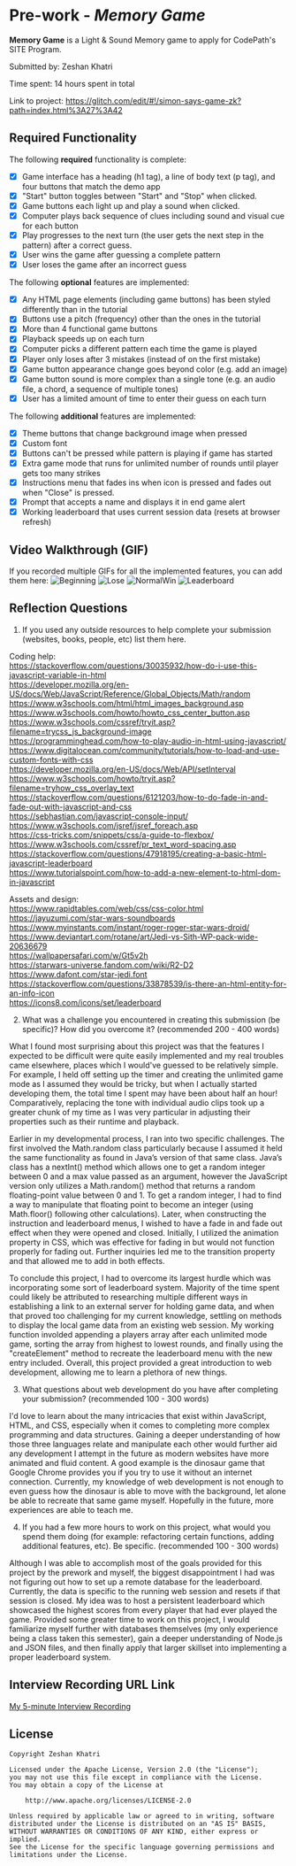 # Pre-work - *Memory Game*

**Memory Game** is a Light & Sound Memory game to apply for CodePath's SITE Program. 

Submitted by: Zeshan Khatri

Time spent: 14 hours spent in total

Link to project: https://glitch.com/edit/#!/simon-says-game-zk?path=index.html%3A27%3A42

## Required Functionality

The following **required** functionality is complete:

* [x] Game interface has a heading (h1 tag), a line of body text (p tag), and four buttons that match the demo app
* [x] "Start" button toggles between "Start" and "Stop" when clicked. 
* [x] Game buttons each light up and play a sound when clicked. 
* [x] Computer plays back sequence of clues including sound and visual cue for each button
* [x] Play progresses to the next turn (the user gets the next step in the pattern) after a correct guess. 
* [x] User wins the game after guessing a complete pattern
* [x] User loses the game after an incorrect guess

The following **optional** features are implemented:

* [x] Any HTML page elements (including game buttons) has been styled differently than in the tutorial
* [x] Buttons use a pitch (frequency) other than the ones in the tutorial
* [x] More than 4 functional game buttons
* [x] Playback speeds up on each turn
* [x] Computer picks a different pattern each time the game is played
* [x] Player only loses after 3 mistakes (instead of on the first mistake)
* [x] Game button appearance change goes beyond color (e.g. add an image)
* [x] Game button sound is more complex than a single tone (e.g. an audio file, a chord, a sequence of multiple tones)
* [x] User has a limited amount of time to enter their guess on each turn

The following **additional** features are implemented:

* [x] Theme buttons that change background image when pressed
* [x] Custom font
* [x] Buttons can't be pressed while pattern is playing if game has started
* [x] Extra game mode that runs for unlimited number of rounds until player gets too many strikes
* [x] Instructions menu that fades ins when icon is pressed and fades out when "Close" is pressed.
* [x] Prompt that accepts a name and displays it in end game alert
* [x] Working leaderboard that uses current session data (resets at browser refresh)

## Video Walkthrough (GIF)

If you recorded multiple GIFs for all the implemented features, you can add them here:
![Beginning](http://g.recordit.co/qFc3DGWXWI.gif)
![Lose](http://g.recordit.co/NwoARqKGUi.gif)
![NormalWin](hhttp://g.recordit.co/wsP0b2Sht8.gif)
![Leaderboard](http://g.recordit.co/ft1VoQnBsS.gif)

## Reflection Questions
1. If you used any outside resources to help complete your submission (websites, books, people, etc) list them here. 

Coding help: \
https://stackoverflow.com/questions/30035932/how-do-i-use-this-javascript-variable-in-html \
https://developer.mozilla.org/en-US/docs/Web/JavaScript/Reference/Global_Objects/Math/random \
https://www.w3schools.com/html/html_images_background.asp \
https://www.w3schools.com/howto/howto_css_center_button.asp \
https://www.w3schools.com/cssref/tryit.asp?filename=trycss_js_background-image \
https://programminghead.com/how-to-play-audio-in-html-using-javascript/ \
https://www.digitalocean.com/community/tutorials/how-to-load-and-use-custom-fonts-with-css \
https://developer.mozilla.org/en-US/docs/Web/API/setInterval \
https://www.w3schools.com/howto/tryit.asp?filename=tryhow_css_overlay_text \
https://stackoverflow.com/questions/6121203/how-to-do-fade-in-and-fade-out-with-javascript-and-css \
https://sebhastian.com/javascript-console-input/ \
https://www.w3schools.com/jsref/jsref_foreach.asp \
https://css-tricks.com/snippets/css/a-guide-to-flexbox/ \
https://www.w3schools.com/cssref/pr_text_word-spacing.asp \
https://stackoverflow.com/questions/47918195/creating-a-basic-html-javascript-leaderboard \
https://www.tutorialspoint.com/how-to-add-a-new-element-to-html-dom-in-javascript

Assets and design: \
https://www.rapidtables.com/web/css/css-color.html \
https://jayuzumi.com/star-wars-soundboards \
https://www.myinstants.com/instant/roger-roger-star-wars-droid/ \
https://www.deviantart.com/rotane/art/Jedi-vs-Sith-WP-pack-wide-20636679 \
https://wallpapersafari.com/w/Gt5v2h \
https://starwars-universe.fandom.com/wiki/R2-D2 \
https://www.dafont.com/star-jedi.font \
https://stackoverflow.com/questions/33878539/is-there-an-html-entity-for-an-info-icon \
https://icons8.com/icons/set/leaderboard

2. What was a challenge you encountered in creating this submission (be specific)? How did you overcome it? (recommended 200 - 400 words) 

What I found most surprising about this project was that the features I expected to be difficult were quite easily implemented and my real troubles came elsewhere, places which I would've guessed to be relatively simple. For example, I held off setting up the timer and creating the unlimited game mode as I assumed they would be tricky, but when I actually started developing them, the total time I spent may have been about half an hour! Comparatively, replacing the tone with individual audio clips took up a greater chunk of my time as I was very particular in adjusting their properties such as their runtime and playback. 

Earlier in my developmental process, I ran into two specific challenges. The first involved the Math.random class particularly because I assumed it held the same functionality as found in Java’s version of that same class. Java’s class has a nextInt() method which allows one to get a random integer between 0 and a max value passed as an argument, however the JavaScript version only utilizes a Math.random() method that returns a random floating-point value between 0 and 1. To get a random integer, I had to find a way to manipulate that floating point to become an integer (using Math.floor() following other calculations). Later, when constructing the instruction and leaderboard menus, I wished to have a fade in and fade out effect when they were opened and closed. Initially, I utilized the animation property in CSS, which was effective for fading in but would not function properly for fading out. Further inquiries led me to the transition property and that allowed me to add in both effects.

To conclude this project, I had to overcome its largest hurdle which was incorporating some sort of leaderboard system. Majority of the time spent could likely be attributed to researching multiple different ways in establishing a link to an external server for holding game data, and when that proved too challenging for my current knowledge, settling on methods to display the local game data from an existing web session. My working function involded appending a players array after each unlimited mode game, sorting the array from highest to lowest rounds, and finally using the "createElement" method to recreate the leaderboard menu with the new entry included. Overall, this project provided a great introduction to web development, allowing me to learn a plethora of new things.

3. What questions about web development do you have after completing your submission? (recommended 100 - 300 words) 

I'd love to learn about the many intricacies that exist within JavaScript, HTML, and CSS, especially when it comes to completing more complex programming and data structures. Gaining a deeper understanding of how those three languages relate and manipulate each other would further aid any development I attempt in the future as modern websites have more animated and fluid content. A good example is the dinosaur game that Google Chrome provides you if you try to use it without an internet connection. Currently, my knowledge of web development is not enough to even guess how the dinosaur is able to move with the background, let alone be able to recreate that same game myself. Hopefully in the future, more experiences are able to teach me.

4. If you had a few more hours to work on this project, what would you spend them doing (for example: refactoring certain functions, adding additional features, etc). Be specific. (recommended 100 - 300 words) 

Although I was able to accomplish most of the goals provided for this project by the prework and myself, the biggest disappointment I had was not figuring out how to set up a remote database for the leaderboard. Currently, the data is specific to the running web session and resets if that session is closed. My idea was to host a persistent leaderboard which showcased the highest scores from every player that had ever played the game. Provided some greater time to work on this project, I would familiarize myself further with databases themselves (my only experience being a class taken this semester), gain a deeper understanding of Node.js and JSON files, and then finally apply that larger skillset into implementing a proper leaderboard system.

## Interview Recording URL Link

[My 5-minute Interview Recording](https://www.loom.com/share/7edd47d35be24be2a42ddfad252e5dca)


## License

    Copyright Zeshan Khatri

    Licensed under the Apache License, Version 2.0 (the "License");
    you may not use this file except in compliance with the License.
    You may obtain a copy of the License at

        http://www.apache.org/licenses/LICENSE-2.0

    Unless required by applicable law or agreed to in writing, software
    distributed under the License is distributed on an "AS IS" BASIS,
    WITHOUT WARRANTIES OR CONDITIONS OF ANY KIND, either express or implied.
    See the License for the specific language governing permissions and
    limitations under the License.
